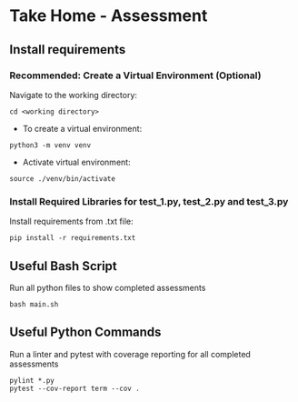 # Take Home - Assessment

## Install requirements

### Recommended: Create a Virtual Environment (Optional)

Navigate to the working directory:

```
cd <working directory>
```

- To create a virtual environment:

```
python3 -m venv venv
```

- Activate virtual environment:

```
source ./venv/bin/activate
```

### Install Required Libraries for test_1.py, test_2.py and test_3.py

Install requirements from .txt file:

```
pip install -r requirements.txt
```
## Useful Bash Script

Run all python files to show completed assessments

```
bash main.sh
```

## Useful Python Commands

Run a linter and pytest with coverage reporting for all completed assessments

```
pylint *.py
pytest --cov-report term --cov .
```

